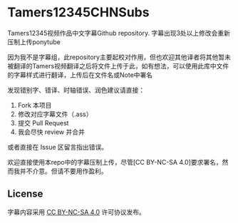 # Tamers12345CHNSubs
Tamers12345视频作品中文字幕Github repository. 字幕出现3处以上修改会重新压制上传ponytube

因为我不是字幕组，此repository主要起校对作用，但也欢迎其他译者将其他暂未被翻译的Tamers视频翻译之后将文件上传于此，如有想法，可以使用此库中文件的字幕样式进行翻译，上传后在文件名或Note中署名

发现错别字、错译、时轴错误、润色建议请直接：

1. Fork 本项目
2. 修改对应字幕文件（.ass）
3. 提交 Pull Request
4. 我会尽快 review 并合并

或者直接在 Issue 区留言指出错误。

欢迎直接使用本repo中的字幕压制上传，尽管[CC BY-NC-SA 4.0]要求署名，然而我并不介意。但请不要用作盈利。

## License

字幕内容采用 [CC BY-NC-SA 4.0](https://creativecommons.org/licenses/by-nc-sa/4.0/) 许可协议发布。  
